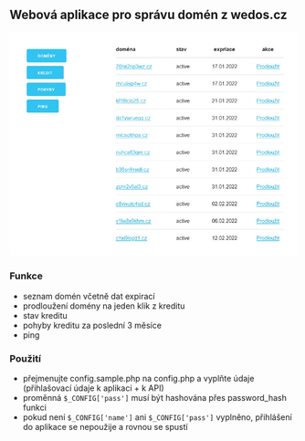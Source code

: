 ## Webová aplikace pro správu domén z wedos.cz

![dashboard](https://raw.githubusercontent.com/foldas/wedos/main/.github/images/dashboard.jpg)

### Funkce

- seznam domén včetně dat expirací
- prodloužení domény na jeden klik z kreditu
- stav kreditu
- pohyby kreditu za poslední 3 měsíce
- ping

### Použití

- přejmenujte config.sample.php na config.php a vyplňte údaje (přihlašovací údaje k aplikaci + k API)
- proměnná `$_CONFIG['pass']` musí být hashována přes password_hash funkci
- pokud není `$_CONFIG['name']` ani `$_CONFIG['pass']` vyplněno, přihlášení do aplikace se nepoužije a rovnou se spustí